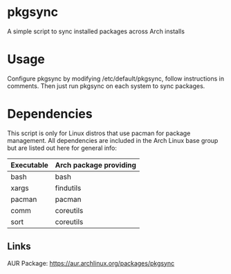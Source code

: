 # pkgsync
A simple script to sync installed packages across Arch installs

# Usage
Configure pkgsync by modifying /etc/default/pkgsync, follow instructions in comments.  Then just run pkgsync on each system to sync packages.

# Dependencies
This script is only for Linux distros that use pacman for package management.  All dependencies are included in the Arch Linux base group but are listed out here for general info:

Executable | Arch package providing
--- | ---
bash | bash
xargs | findutils
pacman | pacman
comm | coreutils
sort | coreutils

## Links
AUR Package: https://aur.archlinux.org/packages/pkgsync
